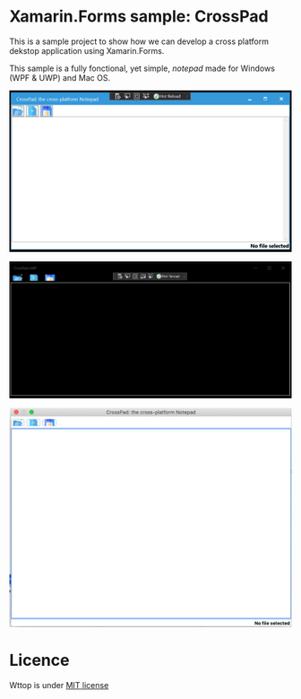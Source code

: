 # Xamarin.Forms sample: CrossPad

This is a sample project to show how we can develop a cross platform dekstop application using Xamarin.Forms.

This sample is a fully fonctional, yet simple, *notepad* made for Windows (WPF & UWP) and Mac OS.

![](./docs/CrossPad.WPF.png)

![](./docs/CrossPad.UWP.png)

![](./docs/CrossPad.OSX.png)

# Licence

Wttop is under [MIT license](LICENSE)